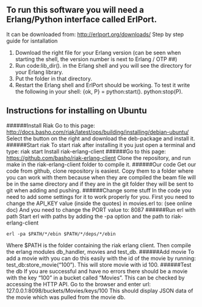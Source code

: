 To run this software you will need a Erlang/Python interface called ErlPort.
----
It can be downloaded from: http://erlport.org/downloads/ 
Step by step guide for isntallation
1. Download the right file for your Erlang version (can be seen when starting the shell, the version number is next to Erlang / OTP ##)
2. Run code:lib_dir(). in the Erlang shell and you will see the directory for your Erlang library.
3. Put the folder in that directory.
4. Restart the Erlang shell and ErlPort should be working.
To test it write the following in your shell:
{ok, P} = python:start().
python:stop(P).

Instructions for installing on Ubuntu
----
######Install Riak
Go to this page: http://docs.basho.com/riak/latest/ops/building/installing/debian-ubuntu/
Select the button on the right and download the deb-package and install it.
######Start riak
To start riak after installing it you just open a terminal and type: riak start
Install riak-erlang-client
######Go to this page: https://github.com/basho/riak-erlang-client
Clone the repository, and run make in the riak-erlang-client folder to compile it.
######Our code
Get our code from github, clone repository is easiest. Copy them to a folder where you can work with them because when they are compiled the beam file will be in the same directory and if they are in the git folder they will be sent to git when adding and pushing.
######Change some stuff
In the code you need to add some settings for it to work properly for you. First you need to change the API_KEY value (inside the quotes) in movies.erl to:
(see online doc)
And you need to change the PORT value to: 8087
######Run erl with path
Start erl with paths by adding the -pa option and the path to riak-erlang-client
```
erl -pa $PATH/*/ebin $PATH/*/deps/*/ebin
```
Where $PATH is the folder containing the riak erlang client. Then compile the erlang modules db_handler, movies and test_db.
######Add movie
To add a movie with you can do this easily with the id of the movie by running:
test_db:store_movie(“100”). 
This will store movie with id 100.
######Test the db
If you are successful and have no errors there should be a movie with the key “100” in a bucket called “Movies”. This can be checked by accessing the HTTP API. Go to the browser and enter url: 127.0.0.1:8098/buckets/Movies/keys/100
This should display JSON data of the movie which was pulled from the movie db.
